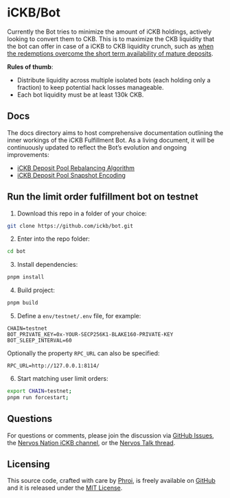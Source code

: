 # iCKB/Bot

Currently the Bot tries to minimize the amount of iCKB holdings, actively looking to convert them to CKB. This is to maximize the CKB liquidity that the bot can offer in case of a iCKB to CKB liquidity crunch, such as [when the redemptions overcome the short term availability of mature deposits](https://talk.nervos.org/t/dis-ickb-dckb-rescuer-funding-proposal-non-coding-expenses/8369/14).

**Rules of thumb**:

- Distribute liquidity across multiple isolated bots (each holding only a fraction) to keep potential hack losses manageable.
- Each bot liquidity must be at least 130k CKB.

## Docs

The docs directory aims to host comprehensive documentation outlining the inner workings of the iCKB Fulfillment Bot. As a living document, it will be continuously updated to reflect the Bot’s evolution and ongoing improvements:

- [iCKB Deposit Pool Rebalancing Algorithm](pool_rebalancing.md)
- [iCKB Deposit Pool Snapshot Encoding](pool_snapshot.md)

## Run the limit order fulfillment bot on testnet

1. Download this repo in a folder of your choice:  

```bash
git clone https://github.com/ickb/bot.git
```

2. Enter into the repo folder:

```bash
cd bot
```

3. Install dependencies:

```bash
pnpm install
```

4. Build project:

```bash
pnpm build
```

5. Define a `env/testnet/.env` file, for example:

```
CHAIN=testnet
BOT_PRIVATE_KEY=0x-YOUR-SECP256K1-BLAKE160-PRIVATE-KEY
BOT_SLEEP_INTERVAL=60
```

Optionally the property `RPC_URL` can also be specified:

```
RPC_URL=http://127.0.0.1:8114/
```

6. Start matching user limit orders:

```bash
export CHAIN=testnet;
pnpm run forcestart;
```

## Questions

For questions or comments, please join the discussion via [GitHub Issues](https://github.com/ickb/bot/issues), the [Nervos Nation iCKB channel](https://t.me/NervosNation/307406/378182), or the [Nervos Talk thread](https://talk.nervos.org/t/dis-ickb-dckb-rescuer-funding-proposal-non-coding-expenses/8369).


## Licensing

This source code, crafted with care by [Phroi](https://phroi.com/), is freely available on [GitHub](https://github.com/ickb/bot) and it is released under the [MIT License](./LICENSE).